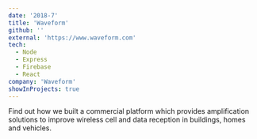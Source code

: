 ```yaml
---
date: '2018-7'
title: 'Waveform'
github: ''
external: 'https://www.waveform.com'
tech:
  - Node
  - Express
  - Firebase
  - React
company: 'Waveform'
showInProjects: true
---
```


Find out how we built a commercial platform which provides amplification solutions to improve wireless cell and data reception in buildings, homes and vehicles. 
